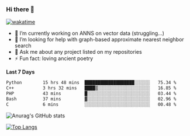 ### Hi there 👋

[![wakatime](https://wakatime.com/badge/user/8906da98-c623-4aff-ac00-99cb42e09b38.svg)](https://wakatime.com/@8906da98-c623-4aff-ac00-99cb42e09b38)

- 🔭 I’m currently working on ANNS on vector data (struggling...)
- 🤔 I’m looking for help with graph-based approximate nearest neighbor search
- 💬 Ask me about any project listed on my repositories
- ⚡ Fun fact: loving ancient poetry


**Last 7 Days**
<!--START_SECTION:waka-->

```txt
Python        15 hrs 48 mins  ███████████████████░░░░░░   75.34 %
C++           3 hrs 32 mins   ████▒░░░░░░░░░░░░░░░░░░░░   16.85 %
PHP           43 mins         █░░░░░░░░░░░░░░░░░░░░░░░░   03.44 %
Bash          37 mins         ▓░░░░░░░░░░░░░░░░░░░░░░░░   02.96 %
C             6 mins          ░░░░░░░░░░░░░░░░░░░░░░░░░   00.48 %
```

<!--END_SECTION:waka-->

![Anurag's GitHub stats](https://github-readme-stats.vercel.app/api?username=matchyc&count_private=true&show_icons=true&theme=vue)

[![Top Langs](https://github-readme-stats.vercel.app/api/top-langs/?username=matchyc&langs_count=4&&hide=perl,raku,html,javascript,shell,roff,prolog)](https://github.com/anuraghazra/github-readme-stats)
